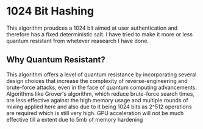 # 1024 Bit Hashing

This algorithm proudces a 1024 bit aimed at user authentication and therefore has a fixed deterministic salt. I have tried to make it more or less quantum resistant from whetever reasearch I have done.

## Why Quantum Resistant?
This algorithm offers a level of quantum resistance by incorporating several design choices that increase the complexity of reverse-engineering and brute-force attacks, even in the face of quantum computing advancements. Algorithms like Grover's algorithm, which reduce brute-force search times, are less effective against the high memory usage and multiple rounds of mixing applied here and also due to it being 1024 bits as 2^512 operations are required which is still very high. GPU acceleration will not be much effective till a extent due to 5mb of memory hardening


